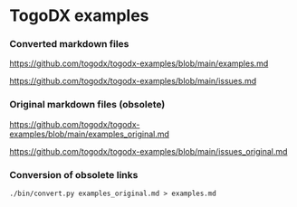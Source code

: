 # TogoDX examples

### Converted markdown files

https://github.com/togodx/togodx-examples/blob/main/examples.md

https://github.com/togodx/togodx-examples/blob/main/issues.md

### Original markdown files (obsolete)

https://github.com/togodx/togodx-examples/blob/main/examples_original.md

https://github.com/togodx/togodx-examples/blob/main/issues_original.md

### Conversion of obsolete links
```
./bin/convert.py examples_original.md > examples.md
```
